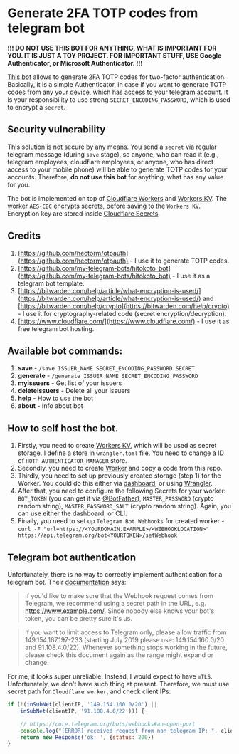 # Generate 2FA TOTP codes from telegram bot

**!!! DO NOT USE THIS BOT FOR ANYTHING, WHAT IS IMPORTANT FOR YOU. IT IS JUST A TOY PROJECT. FOR IMPORTANT STUFF, USE Google Authenticator, or Microsoft Authenticator. !!!**

[This bot](https://t.me/TotpAuthenticatorBot) allows to generate 2FA TOTP codes for two-factor authentication. Basically, it is a simple Authenticator, in case if you want to generate TOTP codes from any your device, which has access to your telegram account.
It is your responsibility to use strong `SECRET_ENCODING_PASSWORD`, which is used to encrypt a `secret`.

## Security vulnerability

This solution is not secure by any means. You send a `secret` via regular telegram message (during `save` stage), so anyone, who can read it (e.g., telegram employees, cloudflare employees, or anyone, who has direct access to your mobile phone) will be able to generate TOTP codes for your accounts. Therefore, **do not use this bot** for anything, what has any value for you.

The bot is implemented on top of [Cloudflare Workers](https://workers.cloudflare.com/) and [Workers KV](https://www.cloudflare.com/products/workers-kv/).
The worker `AES-CBC` encrypts secrets, before saving to the `Workers KV`. Encryption key are stored inside [Cloudflare Secrets](https://blog.cloudflare.com/workers-secrets-environment/).

## Credits
1. [https://github.com/hectorm/otpauth](https://github.com/hectorm/otpauth) - I use it to generate TOTP codes.
2. [https://github.com/my-telegram-bots/hitokoto_bot](https://github.com/my-telegram-bots/hitokoto_bot) - I use it as a telegram bot template.
3. [https://bitwarden.com/help/article/what-encryption-is-used/](https://bitwarden.com/help/article/what-encryption-is-used/) and [https://bitwarden.com/help/crypto](https://bitwarden.com/help/crypto) - I use it for cryptography-related code (secret encryption/decryption).
4. [https://www.cloudflare.com/](https://www.cloudflare.com/) - I use it as free telegram bot hosting.

## Available bot commands:
1. **save** - `/save ISSUER_NAME SECRET_ENCODING_PASSWORD SECRET`
2. **generate** - `/generate ISSUER_NAME SECRET_ENCODING_PASSWORD`
3. **myissuers** - Get list of your issuers
4. **deleteissuers** - Delete all your issuers
5. **help** - How to use the bot
6. **about** - Info about bot

## How to self host the bot.
1. Firstly, you need to create [Workers KV](https://www.cloudflare.com/products/workers-kv/), which will be used as secret storage. I define a store in `wrangler.toml` file. You need to change a ID of `HOTP_AUTHENTICATOR_MANAGER` store.
2. Secondly, you need to create [Worker](https://workers.cloudflare.com/) and copy a code from this repo.
3. Thirdly, you need to set up previously created storage (step 1) for the Worker. You could do this either via [dashboard](https://dash.cloudflare.com), or using [Wrangler](https://developers.cloudflare.com/workers/cli-wrangler).
4. After that, you need to configure the following Secrets for your worker: `BOT_TOKEN` (you can get it via [@BotFather](https://t.me/BotFather)), `MASTER_PASSWORD` (crypto random string), `MASTER_PASSWORD_SALT` (crypto random string). Again, you can use either the dashboard, or CLI.
5. Finally, you need to set up `Telegram Bot Webhooks` for created worker - `curl -F "url=https://<YOURDOMAIN.EXAMPLE>/<WEBHOOKLOCATION>" https://api.telegram.org/bot<YOURTOKEN>/setWebhook`

## Telegram bot authentication
Unfortunately, there is no way to correctly implement authentication for a telegram bot. Their [documentation](https://core.telegram.org/bots/api#setwebhook) says:

> If you'd like to make sure that the Webhook request comes from Telegram, we recommend using a secret path in the URL, e.g. https://www.example.com/<token>. Since nobody else knows your bot's token, you can be pretty sure it's us.

> If you want to limit access to Telegram only, please allow traffic from 149.154.167.197-233 (starting July 2019 please use: 149.154.160.0/20 and 91.108.4.0/22). Whenever something stops working in the future, please check this document again as the range might expand or change.


For me, it looks super unreliable. Instead, I would expect to have `mTLS`. Unfortunately, we don't have such thing at present. Therefore, we must use secret path for `Cloudflare worker`, and check client IPs:
```javascript
if (!(inSubNet(clientIP, '149.154.160.0/20') ||
	inSubNet(clientIP, '91.108.4.0/22'))) {

	// https://core.telegram.org/bots/webhooks#an-open-port
	console.log("[ERROR] received request from non telegram IP: ", clientIP)
	return new Response('ok: ', {status: 200})
}
```
